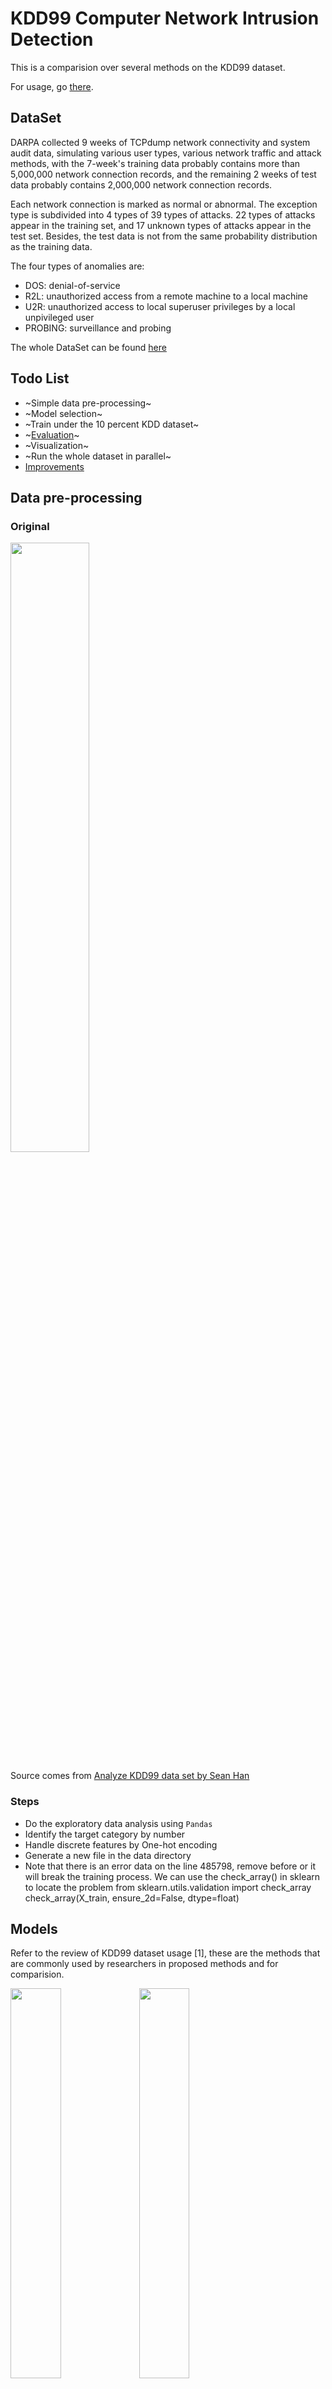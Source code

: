 # KDD99 Computer Network Intrusion Detection
This is a comparision over several methods on the KDD99 dataset. 

For usage, go [there](#usage).

## DataSet
DARPA collected 9 weeks of TCPdump network connectivity and system audit data, simulating various user types, various network traffic and attack methods, with the 7-week's training data probably contains more than 5,000,000 network connection records, and the remaining 2 weeks of test data probably contains 2,000,000 network connection records.

Each network connection is marked as normal or abnormal. The exception type is subdivided into 4 types of 39 types of attacks. 22 types of attacks appear in the training set, and 17 unknown types of attacks appear in the test set. Besides, the test data is not from the same probability distribution as the training data.

The four types of anomalies are:
- DOS: denial-of-service
- R2L: unauthorized access from a remote machine to a local machine
- U2R: unauthorized access to local superuser privileges by a local unpivileged user
- PROBING: surveillance and probing

The whole DataSet can be found [here](http://www.kdd.org/kdd-cup/view/kdd-cup-1999/Data)

## Todo List
- ~Simple data pre-processing~
- ~Model selection~ 
- ~Train under the 10 percent KDD dataset~
- ~[Evaluation](#evaluation)~
- ~Visualization~
- ~Run the whole dataset in parallel~
- [Improvements](#improvements)

## Data pre-processing
### Original
<img src="img/catagories.png" width="50%" height="50%">

Source comes from [Analyze KDD99 data set by Sean Han](https://www.youtube.com/watch?v=mm38R3NsHso)
### Steps
- Do the exploratory data analysis using `Pandas`
- Identify the target category by number
- Handle discrete features by One-hot encoding 
- Generate a new file in the data directory
- Note that there is an error data on the line 485798, remove before or it will break the training process. We can use the check_array() in sklearn to locate the problem
		from sklearn.utils.validation import check_array
		check_array(X_train, ensure_2d=False, dtype=float)

## Models
Refer to the review of KDD99 dataset usage [1], these are the methods that are commonly used by researchers in proposed methods and for comparision.

<img src="img/Methods.png" width="40%"> <img src="img/Comparision.png" width="40%">

Below are the Classifiers that I chose for comparision.
### SVM 
This should be the best performing method according to [the results of the KDD'99 Classifier Learning Contest](http://cseweb.ucsd.edu/~elkan/clresults.html), but it didn't perform well under the 10 percent dataset because of severe overfitting. 

Parameters refer to [glglgithub](https://github.com/glglgithub/CyberSecurity-A-Study-with-KDD99-Dataset).

Below is information of the SVM model trained on the 10 percent dataset:

SVC(C=1, cache_size=200, class_weight=None, coef0=0.0,
  decision_function_shape='ovo', degree=3, gamma='auto', kernel='linear',
  max_iter=-1, probability=False, random_state=93, shrinking=True,
  tol=0.001, verbose=True): 

number of labels: 5
, cache size: 200
, expected number of classes under one-vs-one model: 10
, number of decisions from the model based on 'ovo': 10
	
### Decision Tree
DecisionTreeClassifier(class_weight=None, criterion='gini', max_depth=None,max_features=None, max_leaf_nodes=None,min_impurity_decrease=0.0, min_impurity_split=None,min_samples_leaf=1, min_samples_split=2,min_weight_fraction_leaf=0.0, presort=False, random_state=None,splitter='best'):

Image of the Decision Tree has been exported to file "tree_vis.pdf", with information about training details on each node. 
<img src="img/treevis.png" title="Picture of the Decision Tree">

### k-nearest neighbors
Only one neighbor gets good results but still slow.

KNeighborsClassifier(algorithm='auto', leaf_size=30, metric='minkowski',metric_params=None, n_jobs=1, n_neighbors=1, p=2,weights='uniform'):

### Naive Bayes 
Bad Accuracy.

GaussianNB(priors=None):


### Neural Networks (MLP)
Parameters refer to [PENGZhaoqing](https://github.com/PENGZhaoqing/kdd99-scikit).

MLPClassifier(activation='relu', alpha=1e-05, batch_size='auto', beta_1=0.9,beta_2=0.999, early_stopping=False, epsilon=1e-08,hidden_layer_sizes=(10, 6), learning_rate='constant',learning_rate_init=0.001, max_iter=200, momentum=0.9,nesterovs_momentum=True, power_t=0.5, random_state=1, shuffle=True,solver='adam', tol=0.0001, validation_fraction=0.1, verbose=False, warm_start=False):

### Random Forest
Adjust parameters using `GridSearch`

	from sklearn.ensemble import RandomForestClassifier
	from sklearn.grid_search import *
	rfc = RandomForestClassifier(n_jobs=-1)
	parameters = {#'n_estimators': tuple(range(10, 50, 10)),  # overfit if too large, underfit if too small
				  #'n_estimators': [5, 10, 20, 35],  
				   'n_estimators': [6, 7, 8, 9, 10],
	               'criterion': ["entropy"]}
	gscv = GridSearchCV(rfc, parameters,cv=3,verbose=2,refit=False,n_jobs=1)
	gscv.fit(X_train_trans, y_train)
	print("optimization params:",gscv.best_params_['n_estimators'],gscv.best_params_['criterion'])
	print("grid search finished")

RandomForestClassifier(bootstrap=True, 
			class_weight=None, criterion='entropy',
            max_depth=None, max_features='auto', max_leaf_nodes=None,
            min_impurity_decrease=0.0, min_impurity_split=None,
            min_samples_leaf=1, min_samples_split=2,
            min_weight_fraction_leaf=0.0, n_estimators=8, n_jobs=1,
            oob_score=False, random_state=None, verbose=0,
            warm_start=False):

## Evaluation
The review [1] shows the usage of perform metrics on the KDD99 dataset from 2010 to 2015.
<img src="img/PerformMatrixs.png" width="70%">

Since the dataset is shewed, the accuracy must be pretty high, so we use these methods to evaluate these models.

### Methods
- Detection Rate: In anomaly detection, we do not want to miss any possible error, thus accuracy seems to be the most important factor.
- False Positive: Even though we want to detect all error, we don't want the False Positive Rate to be too high.
- Training & Testing Time: Also important in the context of big data.
- Confusion Matrix (5 classes) : Give more details
- ROC-Curve: Only in dichotomous data


### Results
Only svm has a large change in prediction accuracy when the data set size changes. So I only compare the results when they use full dataset below. More details can be found.

#### 1. Detection Rate and False Positive
<img src="img/comparison.png" title="Comparison Result">

It seems that Decision Tree is the best method here, with the highest Detection Rate and the Lowest False Positive ate the same time. But in particular, these models have their own characteristics. SVM can detect most of the 3rd class's anomaly, while has no effect on detecting the 4th class. DT, on the contrary, can detect some of the 4th class error but do poorly with the 3rd. The final result has a lot to do with category proportion.

<img src="img/details.png" title="Comparison Result">

#### 2. Training and Testing time

|  Time | SVM | DT | KNN | NB | MLP | RF |
| :------ | :------ | :------ | :------ | :------ | :------ | :------ |
| Training | 76988.02s<br>(21.385h) | 21.10s | 98266.44s <br>(27.296h) | 3.36s | 278.47s<br>(4.64min) | 16.98s | 
| Testing | 428.41s<br>(7.14min) | 0.06s | Still Running | 0.76s | 0.26s | 0.27s |

KNN is definitely the most time-consuming method, next to it is SVM, both of their time consumed increases by more multiples of the sample size increases. 

MLP. like other neural networks, need more time on training but can be really fast when testing.

#### 3. Confusion Matrix
##### Confusion Matrix of SVM, DT, and KNN:
<img src="img/cm/svm.png" title="SVM" width="33%"><img src="img/cm/dt_full.png" title="DT" width="33%"><img src="img/cm/knn.png" title="KNN" width="33%">

##### Confusion Matrix of NB, MLP, and RF:
<img src="img/cm/nb_full.png" title="NB" width="33%"><img src="img/cm/mlp_full.png" title="MLP" width="33%"><img src="img/cm/rf_full.png" title="RF" width="33%">

### Reason Analysis
- The SVM model is facing overfitting problem, more data may get a better result because the paramaters I refered to are not for the smaller dataset.
- Decision tree and Random Forest gets some trouble on some catagories.
- Naive Bayes is not suitable for this task since it tends to predict an "average" result instead of considering specific conditions.

## Improvements
### Use NSL DataSet [2]
- Remove duplicated data
- Remove the easiest data
- Reduce bias on normal and dos attack

### Reduce data demension
- PCA (Not perform well on this DataSet!)
- Feature selection : Use Information Coefficient to judge the degree of association (21 out of 42)
- K-means : model extraction (find each specific attack a best model)

### Avoid overfitting
- Cross validation : Only 21% of the studies from 2010 to 2015 applied cross validation [1]
- Normalization : Euclidean distance

## Usage 
### Prerequisite
The models were trained under Python 3.6.6 :: Anaconda custom (64-bit)

Using `argparse`, `numpy`, `pandas`, `sklearn`, `time`, and `pydotplus`

### Data Pre-processing
- download and put the initial data in the "data" sub-folder 
- run $python DataPreprocessing.py --dataset <10_percent/full>

### Training or Testing
run $python main.py --dataset <10_percent/full> --model <svm/dt/knn/nb/mlp/rf> --operation <train/test/all>

## Reference
[1] Özgür, Atilla and Hamit Erdem. “A review of KDD99 dataset usage in intrusion detection and machine learning between 2010 and 2015.” PeerJ PrePrints 4 (2016): e1954.

[2] M. Tavallaee, E. Bagheri, W. Lu, and A. Ghorbani, “A Detailed Analysis of the KDD CUP 99 Data Set,” Submitted to Second IEEE Symposium on Computational Intelligence for Security and Defense Applications (CISDA), 2009.

[3] K. Ibrahimi and M. Ouaddane, "Management of intrusion detection systems based-KDD99: Analysis with LDA and PCA," 2017 International Conference on Wireless Networks and Mobile Communications (WINCOM), Rabat, 2017, pp. 1-6


